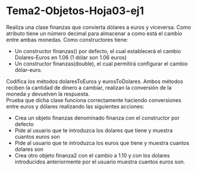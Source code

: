 # Tema2-Objetos-Hoja03-ej1

Realiza una clase finanzas que convierta dólares a euros y viceversa. Como atributo tiene un número decimal para almacenar a como está el cambio entre ambas monedas.
Como constructores tiene:

+ Un constructor finanzas() por defecto, el cual establecerá el cambio Dolares-Euros en 1.06 (1 dólar son 1.06 euros)
+ Un constructor finanzas(double), el cual permitirá configurar el cambio dólar-euro.

Codifica los métodos dolaresToEuros y eurosToDolares. Ambos métodos reciben la cantidad de dinero a cambiar, realizan la conversión de la moneda y devuelven la respuesta.<br>
Prueba que dicha clase funciona correctamente haciendo conversiones entre euros y dólares realizando las siguientes acciones:
+ Crea un objeto finanzas denominado finanza con el constructor por defecto
+ Pide al usuario que te introduzca los dolares que tiene y muestra cuantos euros son
+ Pide al usuario que te introduzca los euros que tiene y muestra cuantos dolares son
+ Crea otro objeto finanza2 con el cambio a 1.10 y con los dolares introducidos anteriormente por el usuario muestra cuantos euros son.
